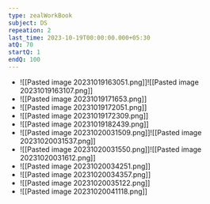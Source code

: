```yaml
---
type: zealWorkBook
subject: DS
repeation: 2
last_time: 2023-10-19T00:00:00.000+05:30
atQ: 70
startQ: 1
endQ: 100
---
```

- ![[Pasted image 20231019163051.png]]![[Pasted image 20231019163107.png]]
- ![[Pasted image 20231019171653.png]]
- ![[Pasted image 20231019172051.png]]
- ![[Pasted image 20231019172309.png]]
- ![[Pasted image 20231019182439.png]]
- ![[Pasted image 20231020031509.png]]![[Pasted image 20231020031537.png]]
- ![[Pasted image 20231020031550.png]]![[Pasted image 20231020031612.png]]
- ![[Pasted image 20231020034251.png]]
- ![[Pasted image 20231020034357.png]]
- ![[Pasted image 20231020035122.png]]
- ![[Pasted image 20231020041118.png]]